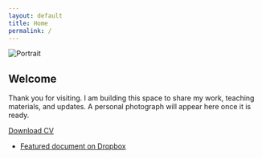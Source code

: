 ```yaml
---
layout: default
title: Home
permalink: /
---
```


<section class="section">
  <img src="{{ '/assets/images/home-photo-placeholder.svg' | relative_url }}" alt="Portrait" class="intro-photo" />
  <h1>Welcome</h1>
  <p>
    Thank you for visiting. I am building this space to share my work, teaching
    materials, and updates. A personal photograph will appear here once it is
    ready.
  </p>
  <a class="button" href="https://www.dropbox.com/s/placeholder/cv.pdf?dl=0" target="_blank" rel="noopener">Download CV</a>
</section>

<ul class="link-list">
  <li><a href="https://www.dropbox.com/s/placeholder/home-document.pdf?dl=0" target="_blank" rel="noopener">Featured document on Dropbox</a></li>
</ul>
